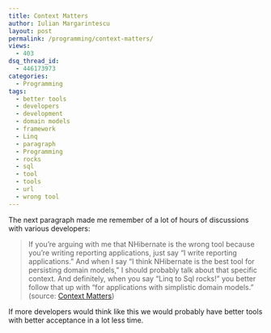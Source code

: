 ```yaml
---
title: Context Matters
author: Iulian Margarintescu
layout: post
permalink: /programming/context-matters/
views:
  - 403
dsq_thread_id:
  - 446173973
categories:
  - Programming
tags:
  - better tools
  - developers
  - development
  - domain models
  - framework
  - Linq
  - paragraph
  - Programming
  - rocks
  - sql
  - tool
  - tools
  - url
  - wrong tool
---
```

The next paragraph made me remember of a lot of hours of discussions with various developers:

> If you’re arguing with me that NHibernate is the wrong tool because you’re writing reporting applications, just say “I write reporting applications.”  And when I say “I think NHibernate is the best tool for persisting domain models,” I should probably talk about that specific context.  And definitely, when you say “Linq to Sql rocks!” you better follow that up with “for applications with simplistic domain models.” (source: [Context Matters][1])

If more developers would think like this we would probably have better tools with better acceptance in a lot less time.

 [1]: http://codebetter.com/blogs/jeremy.miller/archive/2010/01/24/a-train-of-thought-january-2010-edition.aspx "Context Matters"